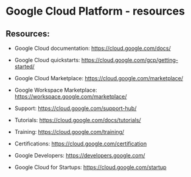 # Google Cloud Platform - resources
	
## Resources:

- Google Cloud documentation:
https://cloud.google.com/docs/

- Google Cloud quickstarts:
https://cloud.google.com/gcp/getting-started/

- Google Cloud Marketplace:
https://cloud.google.com/marketplace/

- Google Workspace Marketplace:
https://workspace.google.com/marketplace/

- Support:
https://cloud.google.com/support-hub/

- Tutorials:
https://cloud.google.com/docs/tutorials/

- Training:
https://cloud.google.com/training/

- Certifications:
https://cloud.google.com/certification

- Google Developers:
https://developers.google.com/

- Google Cloud for Startups:
https://cloud.google.com/startup
